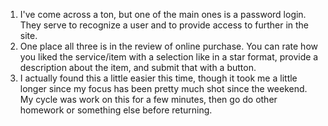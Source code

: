 1. I've come across a ton, but one of the main ones is a password login. They serve to recognize a user and to provide access to further in the site.
2. One place all three is in the review of online purchase. You can rate how you liked the service/item with a selection like in a star format, provide a description about the item, and submit that with a button.
3. I actually found this a little easier this time, though it took me a little longer since my focus has been pretty much shot since the weekend. My cycle was work on this for a few minutes, then go do other homework or something else before returning.